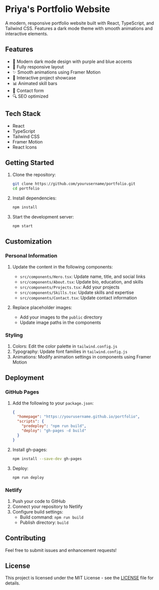 # Priya's Portfolio Website

A modern, responsive portfolio website built with React, TypeScript, and Tailwind CSS. Features a dark mode theme with smooth animations and interactive elements.

## Features

- 🎨 Modern dark mode design with purple and blue accents
- 📱 Fully responsive layout
- ✨ Smooth animations using Framer Motion
- 🎯 Interactive project showcase
- 📊 Animated skill bars
- 📝 Contact form
- 🔍 SEO optimized

## Tech Stack

- React
- TypeScript
- Tailwind CSS
- Framer Motion
- React Icons

## Getting Started

1. Clone the repository:
   ```bash
   git clone https://github.com/yourusername/portfolio.git
   cd portfolio
   ```

2. Install dependencies:
   ```bash
   npm install
   ```

3. Start the development server:
   ```bash
   npm start
   ```

## Customization

### Personal Information

1. Update the content in the following components:
   - `src/components/Hero.tsx`: Update name, title, and social links
   - `src/components/About.tsx`: Update bio, education, and skills
   - `src/components/Projects.tsx`: Add your projects
   - `src/components/Skills.tsx`: Update skills and expertise
   - `src/components/Contact.tsx`: Update contact information

2. Replace placeholder images:
   - Add your images to the `public` directory
   - Update image paths in the components

### Styling

1. Colors: Edit the color palette in `tailwind.config.js`
2. Typography: Update font families in `tailwind.config.js`
3. Animations: Modify animation settings in components using Framer Motion

## Deployment

### GitHub Pages

1. Add the following to your `package.json`:
   ```json
   {
     "homepage": "https://yourusername.github.io/portfolio",
     "scripts": {
       "predeploy": "npm run build",
       "deploy": "gh-pages -d build"
     }
   }
   ```

2. Install gh-pages:
   ```bash
   npm install --save-dev gh-pages
   ```

3. Deploy:
   ```bash
   npm run deploy
   ```

### Netlify

1. Push your code to GitHub
2. Connect your repository to Netlify
3. Configure build settings:
   - Build command: `npm run build`
   - Publish directory: `build`

## Contributing

Feel free to submit issues and enhancement requests!

## License

This project is licensed under the MIT License - see the [LICENSE](LICENSE) file for details. 